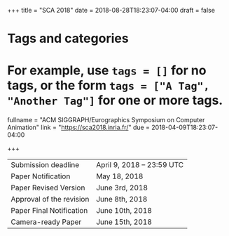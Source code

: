 +++
title = "SCA 2018"
date = 2018-08-28T18:23:07-04:00
draft = false

# Tags and categories
# For example, use `tags = []` for no tags, or the form `tags = ["A Tag", "Another Tag"]` for one or more tags.

fullname = "ACM SIGGRAPH/Eurographics Symposium on Computer Animation"
link = "https://sca2018.inria.fr/"
due =  2018-04-09T18:23:07-04:00

+++

| | |
|---|---|
|Submission deadline|April 9, 2018 – 23:59 UTC|
|Paper Notification| May 18, 2018|
|Paper Revised Version| June 3rd, 2018|
|Approval of the revision| June 8th, 2018|
|Paper Final Notification| June 10th, 2018|
|Camera-ready Paper| June 15th, 2018|